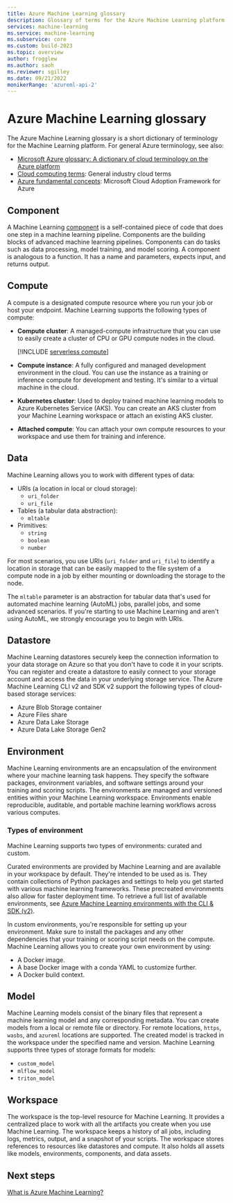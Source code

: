 ```yaml
---
title: Azure Machine Learning glossary
description: Glossary of terms for the Azure Machine Learning platform.
services: machine-learning
ms.service: machine-learning
ms.subservice: core
ms.custom: build-2023
ms.topic: overview
author: frogglew
ms.author: saoh
ms.reviewer: sgilley
ms.date: 09/21/2022
monikerRange: 'azureml-api-2'
---
```

 
# Azure Machine Learning glossary

The Azure Machine Learning glossary is a short dictionary of terminology for the Machine Learning platform. For general Azure terminology, see also:

* [Microsoft Azure glossary: A dictionary of cloud terminology on the Azure platform](../azure-glossary-cloud-terminology.md)
* [Cloud computing terms](https://azure.microsoft.com/overview/cloud-computing-dictionary/): General industry cloud terms
* [Azure fundamental concepts](/azure/cloud-adoption-framework/ready/considerations/fundamental-concepts): Microsoft Cloud Adoption Framework for Azure

## Component

A Machine Learning [component](concept-component.md) is a self-contained piece of code that does one step in a machine learning pipeline. Components are the building blocks of advanced machine learning pipelines. Components can do tasks such as data processing, model training, and model scoring. A component is analogous to a function. It has a name and parameters, expects input, and returns output.

## Compute

A compute is a designated compute resource where you run your job or host your endpoint. Machine Learning supports the following types of compute:

* **Compute cluster**: A managed-compute infrastructure that you can use to easily create a cluster of CPU or GPU compute nodes in the cloud.

    [!INCLUDE [serverless compute](./includes/serverless-compute.md)]

* **Compute instance**: A fully configured and managed development environment in the cloud. You can use the instance as a training or inference compute for development and testing. It's similar to a virtual machine in the cloud.
* **Kubernetes cluster**: Used to deploy trained machine learning models to Azure Kubernetes Service (AKS). You can create an AKS cluster from your Machine Learning workspace or attach an existing AKS cluster.
* **Attached compute**: You can attach your own compute resources to your workspace and use them for training and inference.

## Data

Machine Learning allows you to work with different types of data:

* URIs (a location in local or cloud storage):
  * `uri_folder`
  * `uri_file`
* Tables (a tabular data abstraction):
  * `mltable`
* Primitives:
  * `string`
  * `boolean`
  * `number`

For most scenarios, you use URIs (`uri_folder` and `uri_file`) to identify a location in storage that can be easily mapped to the file system of a compute node in a job by either mounting or downloading the storage to the node.

The `mltable` parameter is an abstraction for tabular data that's used for automated machine learning (AutoML) jobs, parallel jobs, and some advanced scenarios. If you're starting to use Machine Learning and aren't using AutoML, we strongly encourage you to begin with URIs.

## Datastore

Machine Learning datastores securely keep the connection information to your data storage on Azure so that you don't have to code it in your scripts. You can register and create a datastore to easily connect to your storage account and access the data in your underlying storage service. The Azure Machine Learning CLI v2 and SDK v2 support the following types of cloud-based storage services:

* Azure Blob Storage container
* Azure Files share
* Azure Data Lake Storage
* Azure Data Lake Storage Gen2

## Environment

Machine Learning environments are an encapsulation of the environment where your machine learning task happens. They specify the software packages, environment variables, and software settings around your training and scoring scripts. The environments are managed and versioned entities within your Machine Learning workspace. Environments enable reproducible, auditable, and portable machine learning workflows across various computes.

### Types of environment

Machine Learning supports two types of environments: curated and custom.

Curated environments are provided by Machine Learning and are available in your workspace by default. They're intended to be used as is. They contain collections of Python packages and settings to help you get started with various machine learning frameworks. These precreated environments also allow for faster deployment time. To retrieve a full list of available environments, see [Azure Machine Learning environments with the CLI & SDK (v2)](https://learn.microsoft.com/en-us/azure/machine-learning/how-to-manage-environments-v2?view=azureml-api-2&tabs=cli#curated-environments).

In custom environments, you're responsible for setting up your environment. Make sure to install the packages and any other dependencies that your training or scoring script needs on the compute. Machine Learning allows you to create your own environment by using:

* A Docker image.
* A base Docker image with a conda YAML to customize further.
* A Docker build context.

## Model

Machine Learning models consist of the binary files that represent a machine learning model and any corresponding metadata. You can create models from a local or remote file or directory. For remote locations, `https`, `wasbs`, and `azureml` locations are supported. The created model is tracked in the workspace under the specified name and version. Machine Learning supports three types of storage formats for models:

* `custom_model`
* `mlflow_model`
* `triton_model`

## Workspace

The workspace is the top-level resource for Machine Learning. It provides a centralized place to work with all the artifacts you create when you use Machine Learning. The workspace keeps a history of all jobs, including logs, metrics, output, and a snapshot of your scripts. The workspace stores references to resources like datastores and compute. It also holds all assets like models, environments, components, and data assets.

## Next steps

[What is Azure Machine Learning?](overview-what-is-azure-machine-learning.md)
